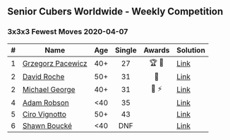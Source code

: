 ## Senior Cubers Worldwide - Weekly Competition
### 3x3x3 Fewest Moves 2020-04-07

| # | Name | Age | Single | Awards | Solution |
| :--: | -- | :--: | :--: | :--: | :-- |
| 1 | [Grzegorz Pacewicz](../../persons/grzegorz_pacewicz.md) | 40+ | 27 | 🏆 🥇 | [Link](https://www.facebook.com/events/253518435802861/permalink/254351852386186/) |
| 2 | [David Roche](../../persons/david_roche.md) | 50+ | 31 | 🥈 | [Link](https://www.facebook.com/events/253518435802861/permalink/257872972034074/) |
| 2 | [Michael George](../../persons/michael_george.md) | 40+ | 31 | 🥈 ⚡ | [Link](https://www.facebook.com/events/253518435802861/permalink/254710715683633/) |
| 4 | [Adam Robson](../../persons/adam_robson.md) | <40 | 35 |  | [Link](https://www.facebook.com/events/253518435802861/permalink/253622479125790/) |
| 5 | [Ciro Vignotto](../../persons/ciro_vignotto.md) | 50+ | 43 |  | [Link](https://www.facebook.com/events/253518435802861/permalink/253716005783104/) |
| 6 | [Shawn Boucké](../../persons/shawn_boucke.md) | <40 | DNF |  | [Link](https://www.facebook.com/events/253518435802861/permalink/254356069052431/) |

<!-- Global site tag (gtag.js) - Google Analytics -->
<script async src="https://www.googletagmanager.com/gtag/js?id=UA-86348435-3"></script>
<script>window.dataLayer = window.dataLayer || []; function gtag() {dataLayer.push(arguments);} gtag('js', new Date()); gtag('config', 'UA-86348435-3');</script>
